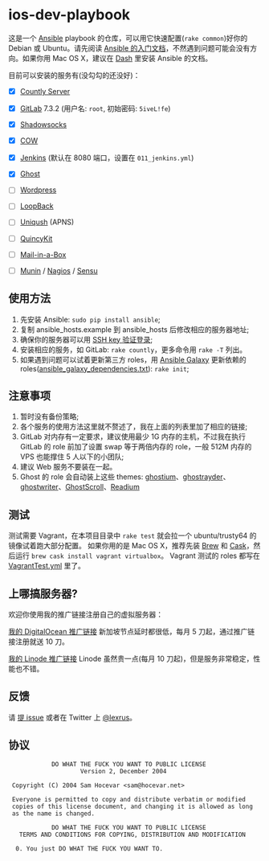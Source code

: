 # ios-dev-playbook

这是一个 [Ansible](http://www.ansible.com) playbook 的仓库，可以用它快速配置(`rake common`)好你的 Debian 或 Ubuntu。请先阅读 [Ansible 的入门文档](http://docs.ansible.com)，不然遇到问题可能会没有方向。如果你用 Mac OS X，建议在 [Dash](http://kapeli.com/dash) 里安装 Ansible 的文档。

目前可以安装的服务有(没勾勾的还没好)：

- [x] [Countly Server](https://github.com/Countly/countly-server)
- [x] [GitLab](https://github.com/gitlabhq/gitlabhq) 7.3.2 (用户名: `root`, 初始密码: `5iveL!fe`)
- [x] [Shadowsocks](https://github.com/clowwindy/shadowsocks)
- [x] [COW](https://github.com/cyfdecyf/cow)
- [x] [Jenkins](http://jenkins-ci.org) (默认在 8080 端口，设置在 `011_jenkins.yml`)
- [x] [Ghost](https://ghost.org/)
- [ ] [Wordpress](http://wordpress.org)
- [ ] [LoopBack](http://loopback.io)
- [ ] [Uniqush](http://uniqush.org) (APNS)
- [ ] [QuincyKit](https://github.com/therealkerni/QuincyKit)
- [ ] [Mail-in-a-Box](https://github.com/mail-in-a-box/mailinabox)
- [ ] [Munin](http://munin-monitoring.org) / [Nagios](http://www.nagios.org) / [Sensu](http://sensuapp.org)


## 使用方法

1. 先安装 Ansible: ```sudo pip install ansible```;
2. 复制 ansible_hosts.example 到 ansible_hosts 后修改相应的服务器地址;
3. 确保你的服务器可以用 [SSH key 验证登录](http://www.debian-administration.org/article/530/SSH_with_authentication_key_instead_of_password);
4. 安装相应的服务，如 GitLab: ```rake countly```，更多命令用 ```rake -T``` 列出。
5. 如果遇到问题可以试着更新第三方 roles，用 [Ansible Galaxy](https://galaxy.ansible.com) 更新依赖的 roles([ansible_galaxy_dependencies.txt](https://github.com/lexrus/ios-dev-playbook/blob/master/ansible_galaxy_dependencies.txt)): ```rake init```;</del>


## 注意事项

1. 暂时没有备份策略;
2. 各个服务的使用方法这里就不赘述了，我在上面的列表里加了相应的链接;
3. GitLab 对内存有一定要求，建议使用最少 1G 内存的主机，不过我在执行 GitLab 的 role 前加了设置 swap 等于两倍内存的 role，一般 512M 内存的 VPS 也能撑住 5 人以下的小团队;
4. 建议 Web 服务不要装在一起。
5. Ghost 的 role 会自动装上这些 themes: [ghostium](https://github.com/oswaldoacauan/ghostium)、[ghostrayder](https://github.com/k9ordon/ghostrayder)、[ghostwriter](https://github.com/roryg/ghostwriter)、[GhostScroll](https://github.com/grmmph/GhostScroll)、[Readium](https://github.com/starburst1977/Readium)


## 测试

测试需要 Vagrant，在本项目目录中 ```rake test``` 就会拉一个 ubuntu/trusty64 的镜像试着跑大部分配置。
如果你用的是 Mac OS X，推荐先装 [Brew](http://brew.sh) 和 [Cask](http://caskroom.io)，然后运行 ```brew cask install vagrant virtualbox```。
Vagrant 测试的 roles 都写在 [VagrantTest.yml](https://github.com/lexrus/ios-dev-playbook/blob/master/VagrantTest.yml) 里了。


## 上哪搞服务器?

欢迎你使用我的推广链接注册自己的虚拟服务器：

[我的 DigitalOcean 推广链接](https://www.digitalocean.com/?refcode=3eb5cf371fc9) 新加坡节点延时都很低，每月 5 刀起，通过推广链接注册就送 10 刀。

[我的 Linode 推广链接](http://www.linode.com/?r=9f144941e797d495a10c2841c3137ce1acde5f15) Linode 虽然贵一点(每月 10 刀起)，但是服务非常稳定，性能也不错。


## 反馈

请 [提 issue](https://github.com/lexrus/ios-dev-playbook/issues/new) 或者在 Twitter 上 [@lexrus](https://twitter.com/lexrus)。


## 协议

```
            DO WHAT THE FUCK YOU WANT TO PUBLIC LICENSE
                    Version 2, December 2004

 Copyright (C) 2004 Sam Hocevar <sam@hocevar.net>

 Everyone is permitted to copy and distribute verbatim or modified
 copies of this license document, and changing it is allowed as long
 as the name is changed.

            DO WHAT THE FUCK YOU WANT TO PUBLIC LICENSE
   TERMS AND CONDITIONS FOR COPYING, DISTRIBUTION AND MODIFICATION

  0. You just DO WHAT THE FUCK YOU WANT TO.

```